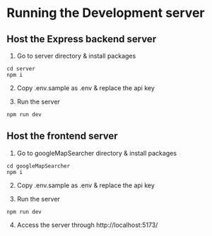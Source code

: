 # Running the Development server

## Host the Express backend server

1. Go to server directory & install packages

```` 
cd server
npm i 
````

2. Copy .env.sample as .env & replace the api key
   
3. Run the server

````
npm run dev
````

## Host the frontend server

1. Go to googleMapSearcher directory & install packages
   
````
cd googleMapSearcher
npm i 
````

2. Copy .env.sample as .env & replace the api key
   
3. Run the server
   
````
npm run dev
````

4. Access the server through http://localhost:5173/
